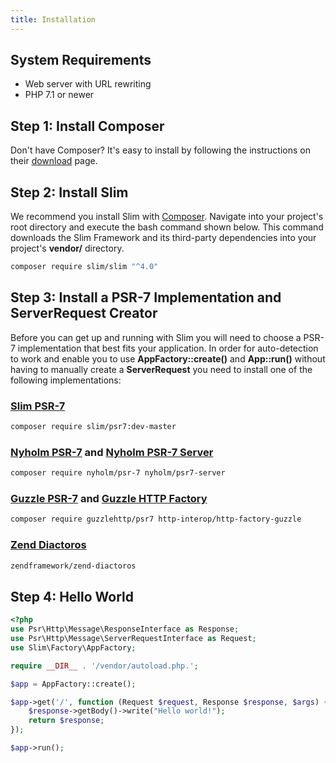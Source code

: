 ```yaml
---
title: Installation
---
```


## System Requirements

* Web server with URL rewriting
* PHP 7.1 or newer

## Step 1: Install Composer

Don't have Composer? It's easy to install by following the instructions on their [download](https://getcomposer.org/download/) page.

## Step 2: Install Slim

We recommend you install Slim with [Composer](https://getcomposer.org/).
Navigate into your project's root directory and execute the bash command
shown below. This command downloads the Slim Framework and its third-party
dependencies into your project's **vendor/** directory.

```bash
composer require slim/slim "^4.0"
```

## Step 3: Install a PSR-7 Implementation and ServerRequest Creator

Before you can get up and running with Slim you will need to choose a PSR-7 implementation that best fits your application.
In order for auto-detection to work and enable you to use **AppFactory::create()** and **App::run()** without having to manually create a **ServerRequest** you need to install one of the following implementations:

### [Slim PSR-7](https://github.com/slimphp/Slim-Psr7)
```bash
composer require slim/psr7:dev-master
```

### [Nyholm PSR-7](https://github.com/Nyholm/psr7) and [Nyholm PSR-7 Server](https://github.com/Nyholm/psr7-server)
```bash
composer require nyholm/psr-7 nyholm/psr7-server
```

### [Guzzle PSR-7](https://github.com/guzzle/psr7) and [Guzzle HTTP Factory](https://github.com/http-interop/http-factory-guzzle)
```bash
composer require guzzlehttp/psr7 http-interop/http-factory-guzzle
```

### [Zend Diactoros](https://github.com/zendframework/zend-diactoros)
```bash
zendframework/zend-diactoros
```

## Step 4: Hello World
```php
<?php
use Psr\Http\Message\ResponseInterface as Response;
use Psr\Http\Message\ServerRequestInterface as Request;
use Slim\Factory\AppFactory;

require __DIR__ . '/vendor/autoload.php.';

$app = AppFactory::create();

$app->get('/', function (Request $request, Response $response, $args) {
    $response->getBody()->write("Hello world!");
    return $response;
});

$app->run();
```